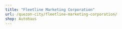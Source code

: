 ```yaml
---
title: "Fleetline Marketing Corporation"
url: /quezon-city/fleetline-marketing-corporation/
shop: Autohaus
---
```


